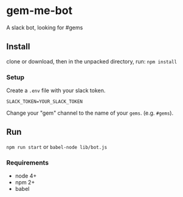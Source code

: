 # gem-me-bot
A slack bot, looking for #gems

## Install

clone or download, then in the unpacked directory, run: `npm install`

### Setup

Create a `.env` file with your slack token.

    SLACK_TOKEN=YOUR_SLACK_TOKEN
    
Change your "gem" channel to the name of your `gems`. (e.g. `#gems`). 
    
## Run

`npm run start` or `babel-node lib/bot.js`

### Requirements

  - node 4+
  - npm 2+
  - babel
